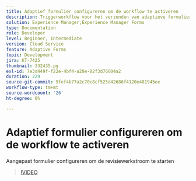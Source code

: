 ```yaml
---
title: Adaptief formulier configureren om de workflow te activeren
description: Triggerworkflow voor het verzenden van adaptieve formulieren.
solution: Experience Manager,Experience Manager Forms
type: Documentation
role: Developer
level: Beginner, Intermediate
version: Cloud Service
feature: Adaptive Forms
topic: Development
jira: KT-7425
thumbnail: 332435.pg
exl-id: 7e3d449f-f22e-4bf4-a20e-82f3d76004a2
duration: 229
source-git-commit: 9fef4b77a2c70c8cf525d42686f4120e481945ee
workflow-type: tm+mt
source-wordcount: '26'
ht-degree: 0%

---
```


# Adaptief formulier configureren om de workflow te activeren

Aangepast formulier configureren om de revisiewerkstroom te starten

>[!VIDEO](https://video.tv.adobe.com/v/332435?quality=12&learn=on)
